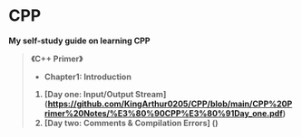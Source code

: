 # CPP
**My self-study guide on learning CPP**<br>
> <strong> 《C++ Primer》
> + Chapter1: Introduction
> 1. [Day one: Input/Output Stream] (https://github.com/KingArthur0205/CPP/blob/main/CPP%20Primer%20Notes/%E3%80%90CPP%E3%80%91Day_one.pdf)
> 2. [Day two: Comments & Compilation Errors] ()
